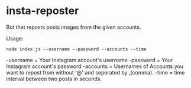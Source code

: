 # insta-reposter
Bot that reposts posts images from the given accounts.

Usage:
```
node index.js --username --password --accounts --time
```

-username = Your Instagram account's username 
-password = Your Instagram account's password
-accounts = Usernames of Accounts you want to repost from without '@' and seperated by ,(comma).
-time = time interval between two posts in seconds. 
